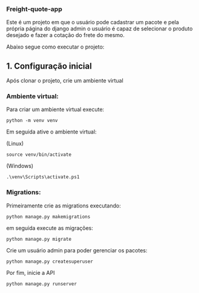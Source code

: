 ### Freight-quote-app

Este é um projeto em que o usuário pode cadastrar um pacote e pela própria página do django admin o usuário é capaz de selecionar o produto desejado e fazer a cotação do frete do mesmo.

Abaixo segue como executar o projeto:

## 1. Configuração inicial

Após clonar o projeto, crie um ambiente virtual 


### Ambiente virtual:

Para criar um ambiente virtual execute:

```shell
python -m venv venv
```
Em seguida ative o ambiente virtual:

(Linux) 

```shell
source venv/bin/activate
```

(Windows)

```shell
.\venv\Scripts\activate.ps1
```

### Migrations:

Primeiramente crie as migrations executando:

```shell
python manage.py makemigrations
```

em seguida execute as migrações:
```shell
python manage.py migrate
```

Crie um usuário admin para poder gerenciar os pacotes:
```
python manage.py createsuperuser
```

Por fim, inicie a API

```shell
python manage.py runserver
```
